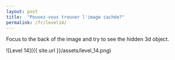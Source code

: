 ```yaml
---
layout: post
title:  "Pouvez-vous trouver l'image cachée?"
permalink: /fr/level14/
---
```

Focus to the back of the image and try to see the hidden 3d object.

![Level 14]({{ site.url }}/assets/level_14.png)